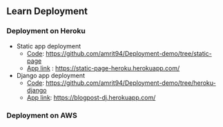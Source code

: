 ## Learn Deployment
### Deployment on Heroku
* Static app deployment
    * [Code](https://github.com/amrit94/Deployment-demo/tree/static-page): https://github.com/amrit94/Deployment-demo/tree/static-page
    * [App link](https://static-page-heroku.herokuapp.com/) : https://static-page-heroku.herokuapp.com/
* Django app deployment
    * [Code](https://github.com/amrit94/Deployment-demo/tree/heroku-django): https://github.com/amrit94/Deployment-demo/tree/heroku-django
    * [App link](https://blogpost-dj.herokuapp.com/): https://blogpost-dj.herokuapp.com/
    

### Deployment on AWS
